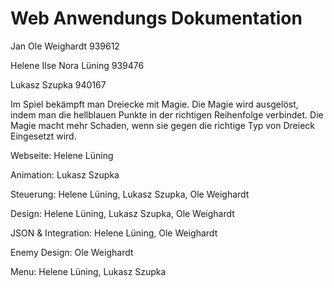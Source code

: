 # Web Anwendungs Dokumentation    

<p>Jan Ole Weighardt           939612</p>
<p>Helene Ilse Nora Lüning     939476</p>
<p>Lukasz Szupka                940167</p>

Im Spiel bekämpft man Dreiecke mit Magie. Die Magie wird ausgelöst, indem man die hellblauen Punkte in der richtigen Reihenfolge verbindet.
Die Magie macht mehr Schaden, wenn sie gegen die richtige Typ von Dreieck Eingesetzt wird.

Webseite: Helene Lüning

Animation: Lukasz Szupka
 
Steuerung: Helene Lüning, Lukasz Szupka, Ole Weighardt

Design: Helene Lüning, Lukasz Szupka, Ole Weighardt

JSON & Integration: Helene Lüning, Ole Weighardt

Enemy Design: Ole Weighardt

Menu: Helene Lüning, Lukasz Szupka
